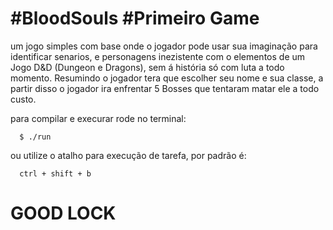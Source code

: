 # #BloodSouls #Primeiro Game

um jogo simples com base onde o jogador pode usar sua imaginação para identificar senarios, e personagens inezistente com o elementos de um Jogo D&D (Dungeon e Dragons), sem á história só com luta a todo momento. Resumindo o jogador tera que escolher seu nome e sua classe, a partir disso o jogador ira enfrentar 5 Bosses que tentaram matar ele a todo custo.

para compilar e execurar rode no terminal:
```
  $ ./run
```
ou utilize o atalho para execução de tarefa, por padrão é:
```
  ctrl + shift + b
```

# GOOD LOCK
